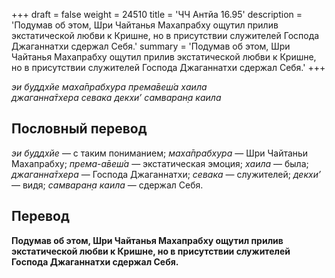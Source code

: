+++
draft = false
weight = 24510
title = 'ЧЧ Антйа 16.95'
description = 'Подумав об этом, Шри Чайтанья Махапрабху ощутил прилив экстатической любви к Кришне, но в присутствии служителей Господа Джаганнатхи сдержал Себя.'
summary = 'Подумав об этом, Шри Чайтанья Махапрабху ощутил прилив экстатической любви к Кришне, но в присутствии служителей Господа Джаганнатхи сдержал Себя.'
+++

_эи буддхйе маха̄прабхура према̄веш́а хаила  
джаганна̄тхера севака декхи’ самваран̣а каила_

## Пословный перевод

_эи_ _буддхйе_ — с таким пониманием; _маха̄прабхура_ — Шри Чайтаньи Махапрабху; _према_\-_а̄веш́а_ — экстатическая эмоция; _хаила_ — была; _джаганна̄тхера_ — Господа Джаганнатхи; _севака_ — служителей; _декхи’_ — видя; _самваран̣а_ _каила_ — сдержал Себя.

## Перевод

**Подумав об этом, Шри Чайтанья Махапрабху ощутил прилив экстатической любви к Кришне, но в присутствии служителей Господа Джаганнатхи сдержал Себя.**
